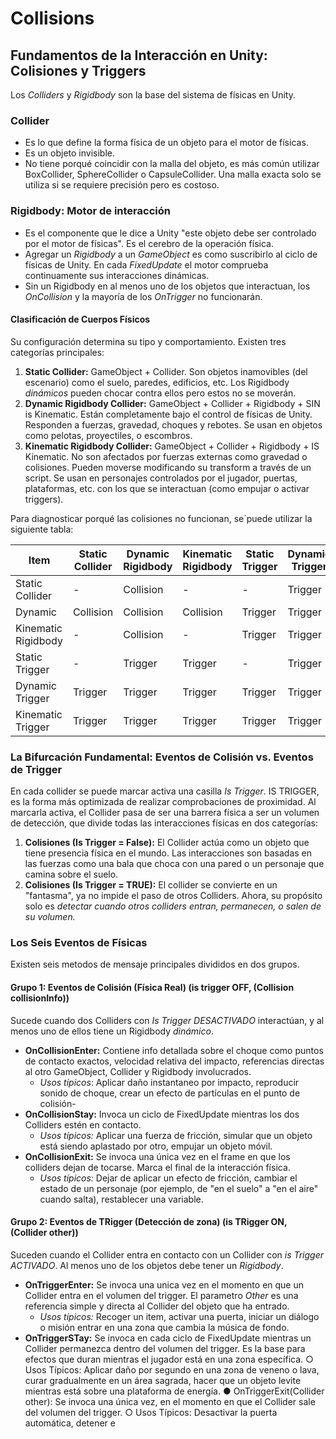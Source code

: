 # Collisions
## Fundamentos de la Interacción en Unity: Colisiones y Triggers
Los _Colliders_ y _Rigidbody_ son la base del sistema de físicas en Unity.

### Collider
- Es lo que define la forma física de un objeto para el motor de físicas.
- Es un objeto invisible.
- No tiene porqué coincidir con la malla del objeto, es más común utilizar BoxCollider, SphereCollider o CapsuleCollider. Una malla exacta solo se utiliza si se requiere precisión pero es costoso.

### Rigidbody: Motor de interacción
- Es el componente que le dice a Unity "este objeto debe ser controlado por el motor de físicas". Es el cerebro de la operación física.
- Agregar un _Rigidbody_ a un _GameObject_ es como suscribirlo al ciclo de físicas de Unity. En cada _FixedUpdate_ el motor comprueba continuamente sus interacciones dinámicas. 
- Sin un Rigidbody en al menos uno de los objetos que interactuan, los _OnCollision_ y la mayoría de los _OnTrigger_ no funcionarán.

#### Clasificación de Cuerpos Físicos
Su configuración determina su tipo y comportamiento. Existen tres categorías principales:
1. **Static Collider:** GameObject + Collider.
   Son objetos inamovibles (del escenario) como el suelo, paredes, edificios, etc. Los Rigidbody _dinámicos_ pueden chocar contra ellos pero estos no se moverán.
3. **Dynamic Rigidbody Collider:** GameObject + Collider + Rigidbody + SIN is Kinematic.
   Están completamente bajo el control de físicas de Unity. Responden a fuerzas, gravedad, choques y rebotes. Se usan en objetos como pelotas, proyectiles, o escombros.
5. **Kinematic Rigidbody Collider:** GameObject + Collider + Rigidbody + IS Kinematic.
   No son afectados por fuerzas externas como gravedad o colisiones. Pueden moverse modificando su transform a través de un script. Se usan en personajes controlados por el jugador, puertas, plataformas, etc. con los que se interactuan (como empujar o activar triggers). 

Para diagnosticar porqué las colisiones no funcionan, se´puede utilizar la siguiente tabla:

| Item | Static Collider | Dynamic Rigidbody | Kinematic Rigidbody | Static Trigger | Dynamic Trigger | Kynematic Trigger |
|------| --------------- | ----------------- | ------------------- | -------------- | --------------- | ----------------- |
| Static Collider | - | Collision | - | - | Trigger | Trigger|
| Dynamic | Collision | Collision | Collision | Trigger | Trigger | Trigger |
|Kinematic Rigidbody | - | Collision | - | Trigger | Trigger | Trigger|
|Static Trigger | - | Trigger | Trigger | - | Trigger | Trigger|
| Dynamic Trigger | Trigger | Trigger | Trigger| Trigger | Trigger | Trigger| 
| Kinematic Trigger | Trigger | Trigger | Trigger | Trigger | Trigger| Trigger|

### La Bifurcación Fundamental: Eventos de Colisión vs. Eventos de Trigger
En cada collider se puede marcar activa una casilla _Is Trigger_. IS TRIGGER, es la forma más optimizada de realizar comprobaciones de proximidad. Al marcarla activa, el Collider pasa de ser una barrera física a ser un volumen de detección, que divide todas las interacciones físicas en dos categorías:
1. **Colisiones (Is Trigger = False):** El Collider actúa como un objeto que tiene presencia física en el mundo. Las interacciones son basadas en las fuerzas como una bala que choca con una pared o un personaje que camina sobre el suelo.
2. **Colisiones (Is Trigger = TRUE):** El collider se convierte en un "fantasma", ya no impide el paso de otros Colliders. Ahora, su propósito solo es _detectar cuando otros colliders entran, permanecen, o salen de su volumen._

### Los Seis Eventos de Físicas
Existen seis metodos de mensaje principales divididos en dos grupos.
 #### Grupo 1: Eventos de Colisión (Física Real) (is trigger OFF, (Collision collisionInfo))
 Sucede cuando dos Colliders con _Is Trigger DESACTIVADO_ interactúan, y al menos uno de ellos tiene un Rigidbody *dinámico*.
 - **OnCollisionEnter:** Contiene info detallada sobre el choque como puntos de contacto exactos, velocidad relativa del impacto, referencias directas al otro GameObject, Collider y Rigidbody involucrados.
      - _Usos típicos_: Aplicar daño instantaneo por impacto, reproducir sonido de choque, crear un efecto de partículas en el punto de colisión-
- **OnCollisionStay:** Invoca un ciclo de FixedUpdate mientras los dos Colliders estén en contacto.
     - _Usos típicos:_ Aplicar una fuerza de fricción, simular que un objeto está siendo
aplastado por otro, empujar un objeto móvil.
- **OnCollisionExit:** Se invoca una única vez en el frame en que los colliders dejan de tocarse. Marca el final de la interacción física.
     - _Usos típicos:_ Dejar de aplicar un efecto de fricción, cambiar el estado de un
personaje (por ejemplo, de "en el suelo" a "en el aire" cuando salta), restablecer
una variable.

#### Grupo 2: Eventos de TRigger (Detección de zona) (is TRigger ON, (Collider other))
Suceden cuando el Collider entra en contacto con un Collider con _is Trigger ACTIVADO_. Al menos uno de los objetos debe tener un _Rigidbody_.
- **OnTriggerEnter:** Se invoca una unica vez en el momento en que un Collider entra en el volumen del trigger. El parametro _Other_ es una referencia simple y directa al Collider del objeto que ha entrado.
     - _Usos típicos:_ Recoger un item, activar una puerta, iniciar un diálogo o misión entrar en una zona que cambia la música de fondo.
- **OnTriggerSTay:** Se invoca en cada ciclo de FixedUpdate  mientras un
Collider permanezca dentro del volumen del trigger. Es la base para efectos que duran
mientras el jugador está en una zona específica.
○ Usos Típicos: Aplicar daño por segundo en una zona de veneno o lava, curar
gradualmente en un área sagrada, hacer que un objeto levite mientras está sobre
una plataforma de energía.
● OnTriggerExit(Collider other): Se invoca una única vez, en el momento en que el Collider
sale del volumen del trigger.
○ Usos Típicos: Desactivar la puerta automática, detener e

